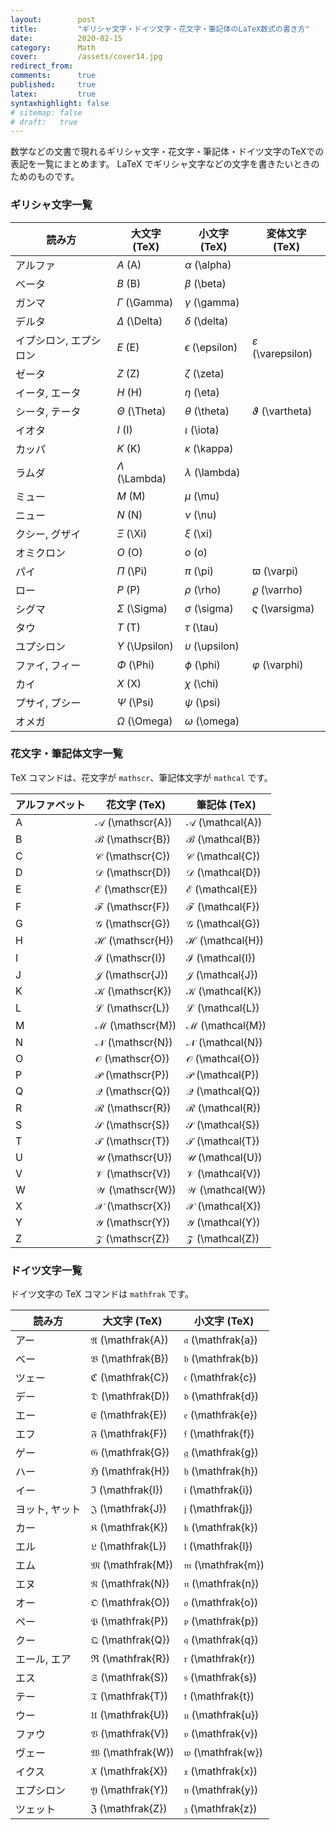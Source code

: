 ```yaml
---
layout:        post
title:         "ギリシャ文字・ドイツ文字・花文字・筆記体のLaTeX数式の書き方"
date:          2020-02-15
category:      Math
cover:         /assets/cover14.jpg
redirect_from:
comments:      true
published:     true
latex:         true
syntaxhighlight: false
# sitemap: false
# draft:   true
---
```


数学などの文書で現れるギリシャ文字・花文字・筆記体・ドイツ文字のTeXでの表記を一覧にまとめます。
LaTeX でギリシャ文字などの文字を書きたいときのためのものです。

### ギリシャ文字一覧

| 読み方 | 大文字 (TeX) | 小文字 (TeX) | 変体文字 (TeX)
|---|---|---|---|
| アルファ | $A$ (A) | $\alpha$ (\alpha) |  |
| ベータ | $B$ (B) | $\beta$ (\beta) |  |
| ガンマ | $\Gamma$ (\Gamma) | $\gamma$ (\gamma) |  |
| デルタ | $\Delta$ (\Delta) | $\delta$ (\delta) |  |
| イプシロン, エプシロン | $E$ (E) | $\epsilon$ (\epsilon) | $\varepsilon$ (\varepsilon) |
| ゼータ | $Z$ (Z) | $\zeta$ (\zeta) |  |
| イータ, エータ | $H$ (H) | $\eta$ (\eta) |  |
| シータ, テータ | $\Theta$ (\Theta) | $\theta$ (\theta) | $\vartheta$ (\vartheta) |
| イオタ | $I$ (I) | $\iota$ (\iota) |  |
| カッパ | $K$ (K) | $\kappa$ (\kappa) |  |
| ラムダ | $\Lambda$ (\Lambda) | $\lambda$ (\lambda) |  |
| ミュー | $M$ (M) | $\mu$ (\mu) |  |
| ニュー | $N$ (N) | $\nu$ (\nu) |  |
| クシー, グザイ | $\Xi$ (\Xi) | $\xi$ (\xi) |  |
| オミクロン | $O$ (O) | $o$ (o) |  |
| パイ | $\Pi$ (\Pi) | $\pi$ (\pi) | $\varpi$ (\varpi) |
| ロー | $P$ (P) | $\rho$ (\rho) | $\varrho$ (\varrho) |
| シグマ | $\Sigma$ (\Sigma) | $\sigma$ (\sigma) | $\varsigma$ (\varsigma) |
| タウ | $T$ (T) | $\tau$ (\tau) |  |
| ユプシロン | $\Upsilon$ (\Upsilon) | $\upsilon$ (\upsilon) |  |
| ファイ, フィー | $\Phi$ (\Phi) | $\phi$ (\phi) | $\varphi$ (\varphi) |
| カイ | $X$ (X) | $\chi$ (\chi) |  |
| プサイ, プシー | $\Psi$ (\Psi) | $\psi$ (\psi) |  |
| オメガ | $\Omega$ (\Omega) | $\omega$ (\omega) |  |


### 花文字・筆記体文字一覧

TeX コマンドは、花文字が `mathscr`、筆記体文字が `mathcal` です。

| アルファベット | 花文字 (TeX) | 筆記体 (TeX)
|---|---------------|---------------|
| A | $\mathscr{A}$ (\mathscr{A}) | $\mathcal{A}$ (\mathcal{A})
| B | $\mathscr{B}$ (\mathscr{B}) | $\mathcal{B}$ (\mathcal{B})
| C | $\mathscr{C}$ (\mathscr{C}) | $\mathcal{C}$ (\mathcal{C})
| D | $\mathscr{D}$ (\mathscr{D}) | $\mathcal{D}$ (\mathcal{D})
| E | $\mathscr{E}$ (\mathscr{E}) | $\mathcal{E}$ (\mathcal{E})
| F | $\mathscr{F}$ (\mathscr{F}) | $\mathcal{F}$ (\mathcal{F})
| G | $\mathscr{G}$ (\mathscr{G}) | $\mathcal{G}$ (\mathcal{G})
| H | $\mathscr{H}$ (\mathscr{H}) | $\mathcal{H}$ (\mathcal{H})
| I | $\mathscr{I}$ (\mathscr{I}) | $\mathcal{I}$ (\mathcal{I})
| J | $\mathscr{J}$ (\mathscr{J}) | $\mathcal{J}$ (\mathcal{J})
| K | $\mathscr{K}$ (\mathscr{K}) | $\mathcal{K}$ (\mathcal{K})
| L | $\mathscr{L}$ (\mathscr{L}) | $\mathcal{L}$ (\mathcal{L})
| M | $\mathscr{M}$ (\mathscr{M}) | $\mathcal{M}$ (\mathcal{M})
| N | $\mathscr{N}$ (\mathscr{N}) | $\mathcal{N}$ (\mathcal{N})
| O | $\mathscr{O}$ (\mathscr{O}) | $\mathcal{O}$ (\mathcal{O})
| P | $\mathscr{P}$ (\mathscr{P}) | $\mathcal{P}$ (\mathcal{P})
| Q | $\mathscr{Q}$ (\mathscr{Q}) | $\mathcal{Q}$ (\mathcal{Q})
| R | $\mathscr{R}$ (\mathscr{R}) | $\mathcal{R}$ (\mathcal{R})
| S | $\mathscr{S}$ (\mathscr{S}) | $\mathcal{S}$ (\mathcal{S})
| T | $\mathscr{T}$ (\mathscr{T}) | $\mathcal{T}$ (\mathcal{T})
| U | $\mathscr{U}$ (\mathscr{U}) | $\mathcal{U}$ (\mathcal{U})
| V | $\mathscr{V}$ (\mathscr{V}) | $\mathcal{V}$ (\mathcal{V})
| W | $\mathscr{W}$ (\mathscr{W}) | $\mathcal{W}$ (\mathcal{W})
| X | $\mathscr{X}$ (\mathscr{X}) | $\mathcal{X}$ (\mathcal{X})
| Y | $\mathscr{Y}$ (\mathscr{Y}) | $\mathcal{Y}$ (\mathcal{Y})
| Z | $\mathscr{Z}$ (\mathscr{Z}) | $\mathcal{Z}$ (\mathcal{Z})

### ドイツ文字一覧

ドイツ文字の TeX コマンドは `mathfrak` です。

| 読み方 | 大文字 (TeX) | 小文字 (TeX)
|---|---|---|
| アー | $\mathfrak{A}$ (\mathfrak{A}) | $\mathfrak{a}$ (\mathfrak{a})
| ベー | $\mathfrak{B}$ (\mathfrak{B}) | $\mathfrak{b}$ (\mathfrak{b})
| ツェー | $\mathfrak{C}$ (\mathfrak{C}) | $\mathfrak{c}$ (\mathfrak{c})
| デー | $\mathfrak{D}$ (\mathfrak{D}) | $\mathfrak{d}$ (\mathfrak{d})
| エー | $\mathfrak{E}$ (\mathfrak{E}) | $\mathfrak{e}$ (\mathfrak{e})
| エフ | $\mathfrak{F}$ (\mathfrak{F}) | $\mathfrak{f}$ (\mathfrak{f})
| ゲー | $\mathfrak{G}$ (\mathfrak{G}) | $\mathfrak{g}$ (\mathfrak{g})
| ハー | $\mathfrak{H}$ (\mathfrak{H}) | $\mathfrak{h}$ (\mathfrak{h})
| イー | $\mathfrak{I}$ (\mathfrak{I}) | $\mathfrak{i}$ (\mathfrak{i})
| ヨット, ヤット | $\mathfrak{J}$ (\mathfrak{J}) | $\mathfrak{j}$ (\mathfrak{j})
| カー | $\mathfrak{K}$ (\mathfrak{K}) | $\mathfrak{k}$ (\mathfrak{k})
| エル | $\mathfrak{L}$ (\mathfrak{L}) | $\mathfrak{l}$ (\mathfrak{l})
| エム | $\mathfrak{M}$ (\mathfrak{M}) | $\mathfrak{m}$ (\mathfrak{m})
| エヌ | $\mathfrak{N}$ (\mathfrak{N}) | $\mathfrak{n}$ (\mathfrak{n})
| オー | $\mathfrak{O}$ (\mathfrak{O}) | $\mathfrak{o}$ (\mathfrak{o})
| ペー | $\mathfrak{P}$ (\mathfrak{P}) | $\mathfrak{p}$ (\mathfrak{p})
| クー | $\mathfrak{Q}$ (\mathfrak{Q}) | $\mathfrak{q}$ (\mathfrak{q})
| エール, エア | $\mathfrak{R}$ (\mathfrak{R}) | $\mathfrak{r}$ (\mathfrak{r})
| エス | $\mathfrak{S}$ (\mathfrak{S}) | $\mathfrak{s}$ (\mathfrak{s})
| テー | $\mathfrak{T}$ (\mathfrak{T}) | $\mathfrak{t}$ (\mathfrak{t})
| ウー | $\mathfrak{U}$ (\mathfrak{U}) | $\mathfrak{u}$ (\mathfrak{u})
| ファウ | $\mathfrak{V}$ (\mathfrak{V}) | $\mathfrak{v}$ (\mathfrak{v})
| ヴェー | $\mathfrak{W}$ (\mathfrak{W}) | $\mathfrak{w}$ (\mathfrak{w})
| イクス | $\mathfrak{X}$ (\mathfrak{X}) | $\mathfrak{x}$ (\mathfrak{x})
| エプシロン | $\mathfrak{Y}$ (\mathfrak{Y}) | $\mathfrak{y}$ (\mathfrak{y})
| ツェット | $\mathfrak{Z}$ (\mathfrak{Z}) | $\mathfrak{z}$ (\mathfrak{z})
